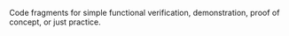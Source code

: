 Code fragments for simple functional verification, demonstration, proof of concept, or just practice.
